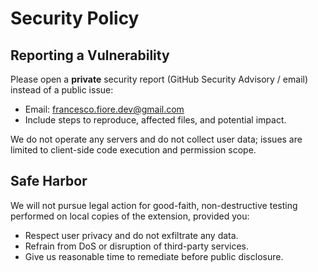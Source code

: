 # Security Policy

## Reporting a Vulnerability

Please open a **private** security report (GitHub Security Advisory / email) instead of a public issue:

- Email: francesco.fiore.dev@gmail.com
- Include steps to reproduce, affected files, and potential impact.

We do not operate any servers and do not collect user data; issues are limited to client-side code execution and permission scope.

## Safe Harbor

We will not pursue legal action for good-faith, non-destructive testing performed on local copies of the extension, provided you:

- Respect user privacy and do not exfiltrate any data.
- Refrain from DoS or disruption of third-party services.
- Give us reasonable time to remediate before public disclosure.
